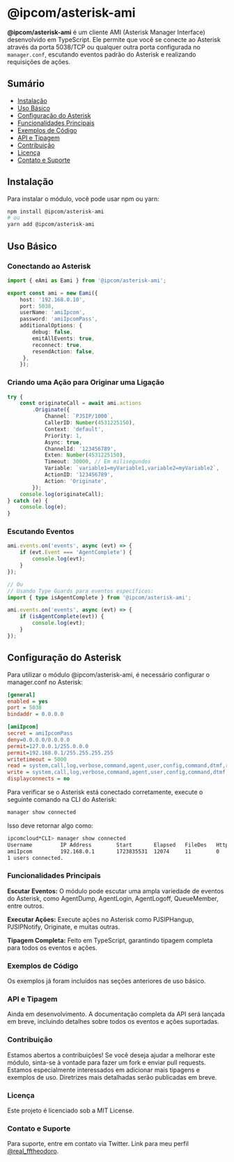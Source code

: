 # @ipcom/asterisk-ami

**@ipcom/asterisk-ami** é um cliente AMI (Asterisk Manager Interface) desenvolvido em TypeScript. Ele permite que você se conecte ao Asterisk através da porta 5038/TCP ou qualquer outra porta configurada no `manager.conf`, escutando eventos padrão do Asterisk e realizando requisições de ações.

## Sumário

- [Instalação](#instalação)
- [Uso Básico](#uso-básico)
- [Configuração do Asterisk](#configuração-do-asterisk)
- [Funcionalidades Principais](#funcionalidades-principais)
- [Exemplos de Código](#exemplos-de-código)
- [API e Tipagem](#api-e-tipagem)
- [Contribuição](#contribuição)
- [Licença](#licença)
- [Contato e Suporte](#contato-e-suporte)

## Instalação

Para instalar o módulo, você pode usar npm ou yarn:

```bash
npm install @ipcom/asterisk-ami
# ou
yarn add @ipcom/asterisk-ami
```

## Uso Básico
### Conectando ao Asterisk
```typescript
import { eAmi as Eami } from '@ipcom/asterisk-ami';

export const ami = new Eami({
    host: '192.168.0.10',
    port: 5038,
    userName: 'amiIpcom',
    password: 'amiIpcomPass',
    additionalOptions: {
        debug: false,
        emitAllEvents: true,
        reconnect: true,
        resendAction: false,
     },
    });
```

### Criando uma Ação para Originar uma Ligação
```typescript
try {
    const originateCall = await ami.actions
        .Originate({
            Channel: `PJSIP/1000`,
            CallerID: Number(4531225150),
            Context: 'default',
            Priority: 1,
            Async: true,
            ChannelId: '123456789',
            Exten: Number(4531225150),
            Timeout: 30000, // Em milisegundos
            Variable: `variable1=myVariable1,variable2=myVariable2`,
            ActionID: '123456789',
            Action: 'Originate',
        });
    console.log(originateCall);
} catch (e) {
    console.log(e);
}
```

### Escutando Eventos
```typescript
ami.events.on('events', async (evt) => {
    if (evt.Event === 'AgentComplete') {
        console.log(evt);
    }
});

// Ou
// Usando Type Guards para eventos específicos:
import { type isAgentComplete } from '@ipcom/asterisk-ami';

ami.events.on('events', async (evt) => {
    if (isAgentComplete(evt)) {
        console.log(evt);
    }
});
```

## Configuração do Asterisk
Para utilizar o módulo @ipcom/asterisk-ami, é necessário configurar o manager.conf no Asterisk:
```ini
[general]
enabled = yes
port = 5038
bindaddr = 0.0.0.0

[amiIpcom]
secret = amiIpcomPass
deny=0.0.0.0/0.0.0.0
permit=127.0.0.1/255.0.0.0
permit=192.168.0.1/255.255.255.255
writetimeout = 5000
read = system,call,log,verbose,command,agent,user,config,command,dtmf,reporting,cdr,dialplan,originate
write = system,call,log,verbose,command,agent,user,config,command,dtmf,reporting,cdr,dialplan,originate
displayconnects = no
```

Para verificar se o Asterisk está conectado corretamente, execute o seguinte comando na CLI do Asterisk:

```bash
manager show connected
```
Isso deve retornar algo como:
```bash
ipcomcloud*CLI> manager show connected
Username         IP Address        Start       Elapsed   FileDes   HttpCnt   Read   Write
amiIpcom         192.168.0.1       1723835531  12074     11        0         08191  08191
1 users connected.
```
### Funcionalidades Principais
**Escutar Eventos:** O módulo pode escutar uma ampla variedade de eventos do Asterisk, como AgentDump, AgentLogin, AgentLogoff, QueueMember, entre outros.

**Executar Ações:** Execute ações no Asterisk como PJSIPHangup, PJSIPNotify, Originate, e muitas outras.

**Tipagem Completa:** Feito em TypeScript, garantindo tipagem completa para todos os eventos e ações.

### Exemplos de Código
Os exemplos já foram incluídos nas seções anteriores de uso básico.

### API e Tipagem
Ainda em desenvolvimento. A documentação completa da API será lançada em breve, incluindo detalhes sobre todos os eventos e ações suportadas.

### Contribuição
Estamos abertos a contribuições! Se você deseja ajudar a melhorar este módulo, sinta-se à vontade para fazer um fork e enviar pull requests. Estamos especialmente interessados em adicionar mais tipagens e exemplos de uso. Diretrizes mais detalhadas serão publicadas em breve.

### Licença
Este projeto é licenciado sob a MIT License.

### Contato e Suporte
Para suporte, entre em contato via Twitter.
Link para meu perfil [@real_fftheodoro](https://x.com/real_fftheodoro/).
